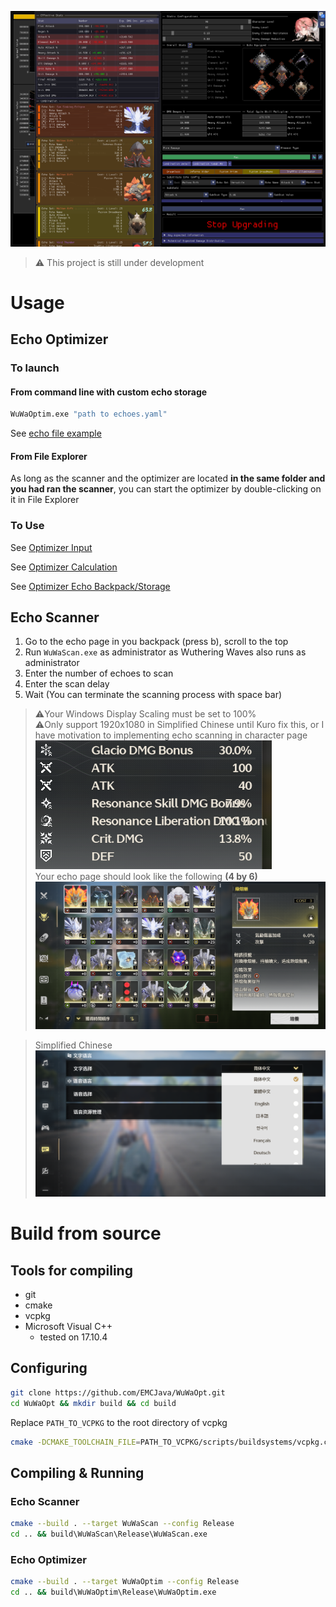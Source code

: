 
![Showcase](data/opt_showcase.png)

> ⚠️ This project is still under development
# Usage

## Echo Optimizer

### To launch

#### From command line with custom echo storage

```bash
WuWaOptim.exe "path to echoes.yaml"
```

See [echo file example](data/example_echos.yaml)

#### From File Explorer

As long as the scanner and the optimizer are located **in the same folder and you had ran the scanner**, you can start the optimizer by double-clicking on it in File Explorer

### To Use

See [Optimizer Input](data/usage/opt_input.md)

See [Optimizer Calculation](data/usage/opt_calculate.md)

See [Optimizer Echo Backpack/Storage](data/usage/opt_backpack.md)

## Echo Scanner

1. Go to the echo page in you backpack (press b), scroll to the top
2. Run `WuWaScan.exe` as administrator as Wuthering Waves also runs as administrator
3. Enter the number of echoes to scan
4. Enter the scan delay
5. Wait (You can terminate the scanning process with space bar)

> ⚠️Your Windows Display Scaling must be set to 100%\
> ⚠️Only support 1920x1080 in Simplified Chinese until Kuro fix this, or I have motivation to implementing echo scanning in character page\
> ![Text overlapping](data/overlapping.png)\
> Your echo page should look like the following **(4 by 6)**\
> ![Text overlapping](data/echo_page.png)

> Simplified Chinese
> ![Traditional Chinese](data/sim_chi.png)

# Build from source

## Tools for compiling
- git
- cmake
- vcpkg
- Microsoft Visual C++
    - tested on 17.10.4

## Configuring
```bash
git clone https://github.com/EMCJava/WuWaOpt.git
cd WuWaOpt && mkdir build && cd build
```

Replace `PATH_TO_VCPKG` to the root directory of vcpkg
```bash
cmake -DCMAKE_TOOLCHAIN_FILE=PATH_TO_VCPKG/scripts/buildsystems/vcpkg.cmake ..
```

## Compiling & Running

### Echo Scanner

```bash
cmake --build . --target WuWaScan --config Release
cd .. && build\WuWaScan\Release\WuWaScan.exe
```

### Echo Optimizer
```bash
cmake --build . --target WuWaOptim --config Release
cd .. && build\WuWaOptim\Release\WuWaOptim.exe
```
